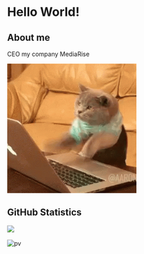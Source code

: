 # Hello World!

## About me

CEO my company MediaRise

![Me](./assets/cat-computer.gif)

## **GitHub Statistics**

![](https://github-profile-summary-cards.vercel.app/api/cards/repos-per-language?username=digkill&theme=solarized_dark)


![pv](https://pageview.vercel.app/?github_user=digkill)

